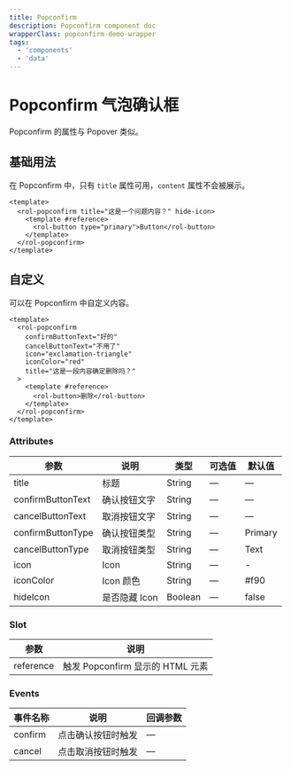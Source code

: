 ```yaml
---
title: Popconfirm
description: Popconfirm component doc
wrapperClass: popconfirm-demo-wrapper
tags:
  - 'components'
  - 'data'
---
```


# Popconfirm 气泡确认框

Popconfirm 的属性与 Popover 类似。

## 基础用法

在 Popconfirm 中，只有 `title` 属性可用，`content` 属性不会被展示。

```vue demo
<template>
  <rol-popconfirm title="这是一个问题内容？" hide-icon>
    <template #reference>
      <rol-button type="primary">Button</rol-button>
    </template>
  </rol-popconfirm>
</template>
```

## 自定义

可以在 Popconfirm 中自定义内容。

```vue demo
<template>
  <rol-popconfirm
    confirmButtonText="好的"
    cancelButtonText="不用了"
    icon="exclamation-triangle"
    iconColor="red"
    title="这是一段内容确定删除吗？"
  >
    <template #reference>
      <rol-button>删除</rol-button>
    </template>
  </rol-popconfirm>
</template>
```

### Attributes

| 参数              | 说明          | 类型    | 可选值 | 默认值  |
| ----------------- | ------------- | ------- | ------ | ------- |
| title             | 标题          | String  | —      | —       |
| confirmButtonText | 确认按钮文字  | String  | —      | —       |
| cancelButtonText  | 取消按钮文字  | String  | —      | —       |
| confirmButtonType | 确认按钮类型  | String  | —      | Primary |
| cancelButtonType  | 取消按钮类型  | String  | —      | Text    |
| icon              | Icon          | String  | —      | -       |
| iconColor         | Icon 颜色     | String  | —      | #f90    |
| hideIcon          | 是否隐藏 Icon | Boolean | —      | false   |

### Slot

| 参数      | 说明                             |
| --------- | -------------------------------- |
| reference | 触发 Popconfirm 显示的 HTML 元素 |

### Events

| 事件名称 | 说明               | 回调参数 |
| -------- | ------------------ | -------- |
| confirm  | 点击确认按钮时触发 | —        |
| cancel   | 点击取消按钮时触发 | —        |
